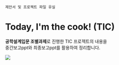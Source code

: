 ``` 제안서 및 프로젝트 파일 유실 ```

# Today, I'm the cook! (TIC)
**공학설계입문 조별과제**로 진행한 TIC 프로젝트의 내용을    
중간보고ppt와 최종보고ppt를 활용하여 정리합니다. 

<img src = "../img/슬라이드1.PNG">

